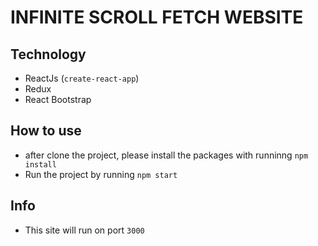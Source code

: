 # INFINITE SCROLL FETCH WEBSITE

## Technology

- ReactJs (`create-react-app`)
- Redux
- React Bootstrap

## How to use

- after clone the project, please install the packages with runninng `npm install`
- Run the project by running `npm start`

## Info

- This site will run on port `3000`
